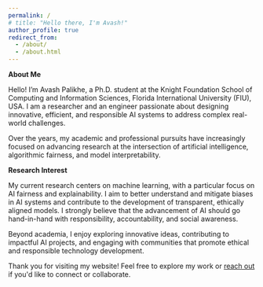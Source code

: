 ```yaml
---
permalink: /
# title: "Hello there, I'm Avash!"
author_profile: true
redirect_from: 
  - /about/
  - /about.html
---
```


**About Me**

Hello! I’m Avash Palikhe, a Ph.D. student at the Knight Foundation School of Computing and Information Sciences, Florida International University (FIU), USA. I am a researcher and an engineer passionate about designing innovative, efficient, and responsible AI systems to address complex real-world challenges.

 Over the years, my academic and professional pursuits have increasingly focused on advancing research at the intersection of artificial intelligence, algorithmic fairness, and model interpretability.

**Research Interest**

My current research centers on machine learning, with a particular focus on AI fairness and explainability. I aim to better understand and mitigate biases in AI systems and contribute to the development of transparent, ethically aligned models. I strongly believe that the advancement of AI should go hand-in-hand with responsibility, accountability, and social awareness.

Beyond academia, I enjoy exploring innovative ideas, contributing to impactful AI projects, and engaging with communities that promote ethical and responsible technology development.

Thank you for visiting my website! Feel free to explore my work or  [reach out](mailto:avashpalikhework@gmail.com) if you'd like to connect or collaborate.
